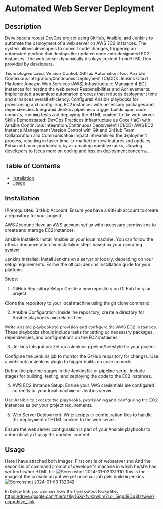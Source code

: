 # Automated Web Server Deployment

## Description

Developed a robust DevOps project using GitHub, Ansible, and Jenkins to automate the deployment of a web server on AWS EC2 instances. The system allows developers to commit code changes, triggering an automated pipeline that deploys the updated code onto designated EC2 instances. The web server dynamically displays content from HTML files provided by developers.

Technologies Used:
Version Control: GitHub
Automation Tool: Ansible
Continuous Integration/Continuous Deployment (CI/CD): Jenkins
Cloud Platform: Amazon Web Services (AWS)
Infrastructure: Managed 4 EC2 instances for hosting the web server
Responsibilities and Achievements:
Implemented a seamless automation process that reduces deployment time and enhances overall efficiency.
Configured Ansible playbooks for provisioning and configuring EC2 instances with necessary packages and dependencies.
Integrated Jenkins pipeline to trigger builds upon code commits, running tests and deploying the HTML content to the web server.
Skills Demonstrated:
DevOps Practices
Infrastructure as Code (IaC) with Ansible
Continuous Integration/Continuous Deployment (CI/CD)
AWS EC2 Instance Management
Version Control with Git and GitHub
Team Collaboration and Communication
Impact:
Streamlined the deployment process, resulting in faster time-to-market for new features and updates.
Enhanced team productivity by automating repetitive tasks, allowing developers to focus more on coding and less on deployment concerns..

## Table of Contents

- [Installation](#installation)
- [Usage](#usage)

## Installation

[Prerequisites:
GitHub Account:
Ensure you have a GitHub account to create a repository for your project.

AWS Account:
Have an AWS account set up with necessary permissions to create and manage EC2 instances.

Ansible Installed:
Install Ansible on your local machine. You can follow the official documentation for installation steps based on your operating system.

Jenkins Installed:
Install Jenkins on a server or locally, depending on your setup requirements. Follow the official Jenkins installation guide for your platform.

Steps:
1. GitHub Repository Setup:
Create a new repository on GitHub for your project.

Clone the repository to your local machine using the git clone command.

2. Ansible Configuration:
Inside the repository, create a directory for Ansible playbooks and related files.

Write Ansible playbooks to provision and configure the AWS EC2 instances. These playbooks should include tasks for setting up necessary packages, dependencies, and configurations on the EC2 instances.

3. Jenkins Integration:
Set up a Jenkins pipeline/freestyle for your project.

Configure the Jenkins job to monitor the GitHub repository for changes. Use a webhook or Jenkins plugin to trigger builds on code commits.

Define the pipeline stages in the Jenkinsfile or pipeline script. Include stages for building, testing, and deploying the code to the EC2 instances.

4. AWS EC2 Instance Setup:
Ensure your AWS credentials are configured correctly on your local machine or Jenkins server.

Use Ansible to execute the playbooks, provisioning and configuring the EC2 instances as per your project requirements.

5. Web Server Deployment:
Write scripts or configuration files to handle the deployment of HTML content to the web server.

Ensure the web server configuration is part of your Ansible playbooks to automatically display the updated content.
## Usage

Here I have attached both images:
First one is of webserver and 
And the second is of command prompt of developer's machine in which he/she has written his/her HTML file.![Screenshot 2024-01-03 131910](https://github.com/furkanshaikh04/Project1/assets/140544257/93dd6771-3e40-4bd6-8edb-21d592d77713)
This is the image of the console output we get once our job gets build in jenkins ![Screenshot 2024-01-03 132342](https://github.com/furkanshaikh04/Project1/assets/140544257/437d8544-58ce-488d-b3ae-93ae89c79529)

In below link you can see how the final output looks like:
https://drive.google.com/file/d/19y16Xr-fviXzwIIm74ol_5iqp0BDg8Iz/view?usp=drive_link

